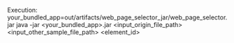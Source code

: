 Execution:
your_bundled_app=out/artifacts/web_page_selector_jar/web_page_selector.jar
java -jar <your_bundled_app>.jar <input_origin_file_path> <input_other_sample_file_path> <element_id>
